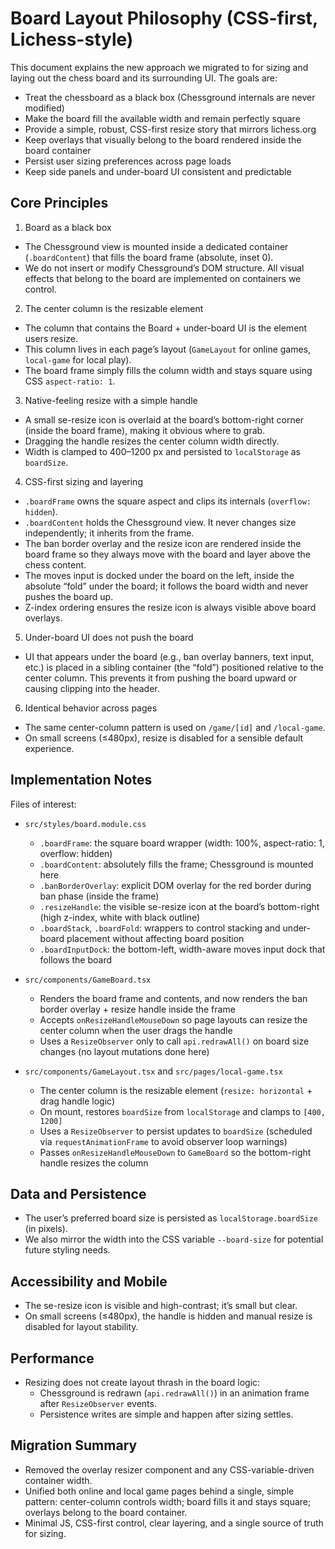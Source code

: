 # Board Layout Philosophy (CSS-first, Lichess-style)

This document explains the new approach we migrated to for sizing and laying out the chess board and its surrounding UI. The goals are:

- Treat the chessboard as a black box (Chessground internals are never modified)
- Make the board fill the available width and remain perfectly square
- Provide a simple, robust, CSS-first resize story that mirrors lichess.org
- Keep overlays that visually belong to the board rendered inside the board container
- Persist user sizing preferences across page loads
- Keep side panels and under-board UI consistent and predictable

## Core Principles

1) Board as a black box
- The Chessground view is mounted inside a dedicated container (`.boardContent`) that fills the board frame (absolute, inset 0).
- We do not insert or modify Chessground’s DOM structure. All visual effects that belong to the board are implemented on containers we control.

2) The center column is the resizable element
- The column that contains the Board + under-board UI is the element users resize.
- This column lives in each page’s layout (`GameLayout` for online games, `local-game` for local play).
- The board frame simply fills the column width and stays square using CSS `aspect-ratio: 1`.

3) Native-feeling resize with a simple handle
- A small se-resize icon is overlaid at the board’s bottom-right corner (inside the board frame), making it obvious where to grab.
- Dragging the handle resizes the center column width directly.
- Width is clamped to 400–1200 px and persisted to `localStorage` as `boardSize`.

4) CSS-first sizing and layering
- `.boardFrame` owns the square aspect and clips its internals (`overflow: hidden`).
- `.boardContent` holds the Chessground view. It never changes size independently; it inherits from the frame.
- The ban border overlay and the resize icon are rendered inside the board frame so they always move with the board and layer above the chess content.
- The moves input is docked under the board on the left, inside the absolute “fold” under the board; it follows the board width and never pushes the board up.
- Z-index ordering ensures the resize icon is always visible above board overlays.

5) Under-board UI does not push the board
- UI that appears under the board (e.g., ban overlay banners, text input, etc.) is placed in a sibling container (the “fold”) positioned relative to the center column. This prevents it from pushing the board upward or causing clipping into the header.

6) Identical behavior across pages
- The same center-column pattern is used on `/game/[id]` and `/local-game`.
- On small screens (≤480px), resize is disabled for a sensible default experience.

## Implementation Notes

Files of interest:
- `src/styles/board.module.css`
  - `.boardFrame`: the square board wrapper (width: 100%, aspect-ratio: 1, overflow: hidden)
  - `.boardContent`: absolutely fills the frame; Chessground is mounted here
  - `.banBorderOverlay`: explicit DOM overlay for the red border during ban phase (inside the frame)
  - `.resizeHandle`: the visible se-resize icon at the board’s bottom-right (high z-index, white with black outline)
  - `.boardStack`, `.boardFold`: wrappers to control stacking and under-board placement without affecting board position
  - `.boardInputDock`: the bottom-left, width-aware moves input dock that follows the board

- `src/components/GameBoard.tsx`
  - Renders the board frame and contents, and now renders the ban border overlay + resize handle inside the frame
  - Accepts `onResizeHandleMouseDown` so page layouts can resize the center column when the user drags the handle
  - Uses a `ResizeObserver` only to call `api.redrawAll()` on board size changes (no layout mutations done here)

- `src/components/GameLayout.tsx` and `src/pages/local-game.tsx`
  - The center column is the resizable element (`resize: horizontal` + drag handle logic)
  - On mount, restores `boardSize` from `localStorage` and clamps to `[400, 1200]`
  - Uses a `ResizeObserver` to persist updates to `boardSize` (scheduled via `requestAnimationFrame` to avoid observer loop warnings)
  - Passes `onResizeHandleMouseDown` to `GameBoard` so the bottom-right handle resizes the column

## Data and Persistence
- The user’s preferred board size is persisted as `localStorage.boardSize` (in pixels).
- We also mirror the width into the CSS variable `--board-size` for potential future styling needs.

## Accessibility and Mobile
- The se-resize icon is visible and high-contrast; it’s small but clear.
- On small screens (≤480px), the handle is hidden and manual resize is disabled for layout stability.

## Performance
- Resizing does not create layout thrash in the board logic:
  - Chessground is redrawn (`api.redrawAll()`) in an animation frame after `ResizeObserver` events.
  - Persistence writes are simple and happen after sizing settles.

## Migration Summary
- Removed the overlay resizer component and any CSS-variable-driven container width.
- Unified both online and local game pages behind a single, simple pattern: center-column controls width; board fills it and stays square; overlays belong to the board container.
- Minimal JS, CSS-first control, clear layering, and a single source of truth for sizing.

